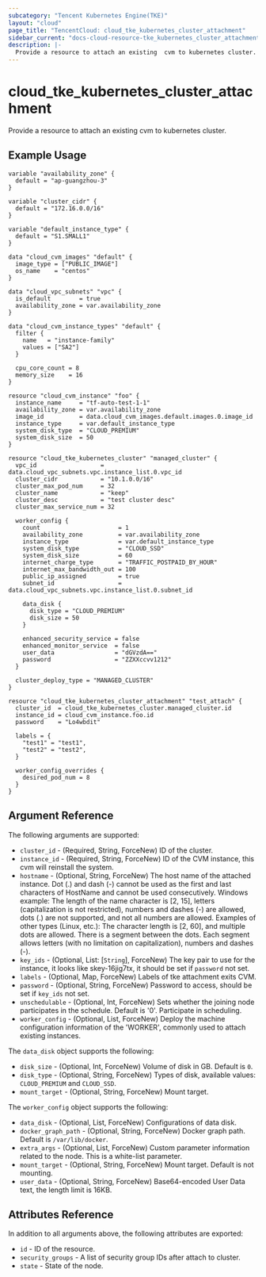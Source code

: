 ```yaml
---
subcategory: "Tencent Kubernetes Engine(TKE)"
layout: "cloud"
page_title: "TencentCloud: cloud_tke_kubernetes_cluster_attachment"
sidebar_current: "docs-cloud-resource-tke_kubernetes_cluster_attachment"
description: |-
  Provide a resource to attach an existing  cvm to kubernetes cluster.
---
```


# cloud_tke_kubernetes_cluster_attachment

Provide a resource to attach an existing  cvm to kubernetes cluster.

## Example Usage

```hcl
variable "availability_zone" {
  default = "ap-guangzhou-3"
}

variable "cluster_cidr" {
  default = "172.16.0.0/16"
}

variable "default_instance_type" {
  default = "S1.SMALL1"
}

data "cloud_cvm_images" "default" {
  image_type = ["PUBLIC_IMAGE"]
  os_name    = "centos"
}

data "cloud_vpc_subnets" "vpc" {
  is_default        = true
  availability_zone = var.availability_zone
}

data "cloud_cvm_instance_types" "default" {
  filter {
    name   = "instance-family"
    values = ["SA2"]
  }

  cpu_core_count = 8
  memory_size    = 16
}

resource "cloud_cvm_instance" "foo" {
  instance_name     = "tf-auto-test-1-1"
  availability_zone = var.availability_zone
  image_id          = data.cloud_cvm_images.default.images.0.image_id
  instance_type     = var.default_instance_type
  system_disk_type  = "CLOUD_PREMIUM"
  system_disk_size  = 50
}

resource "cloud_tke_kubernetes_cluster" "managed_cluster" {
  vpc_id                  = data.cloud_vpc_subnets.vpc.instance_list.0.vpc_id
  cluster_cidr            = "10.1.0.0/16"
  cluster_max_pod_num     = 32
  cluster_name            = "keep"
  cluster_desc            = "test cluster desc"
  cluster_max_service_num = 32

  worker_config {
    count                      = 1
    availability_zone          = var.availability_zone
    instance_type              = var.default_instance_type
    system_disk_type           = "CLOUD_SSD"
    system_disk_size           = 60
    internet_charge_type       = "TRAFFIC_POSTPAID_BY_HOUR"
    internet_max_bandwidth_out = 100
    public_ip_assigned         = true
    subnet_id                  = data.cloud_vpc_subnets.vpc.instance_list.0.subnet_id

    data_disk {
      disk_type = "CLOUD_PREMIUM"
      disk_size = 50
    }

    enhanced_security_service = false
    enhanced_monitor_service  = false
    user_data                 = "dGVzdA=="
    password                  = "ZZXXccvv1212"
  }

  cluster_deploy_type = "MANAGED_CLUSTER"
}

resource "cloud_tke_kubernetes_cluster_attachment" "test_attach" {
  cluster_id  = cloud_tke_kubernetes_cluster.managed_cluster.id
  instance_id = cloud_cvm_instance.foo.id
  password    = "Lo4wbdit"

  labels = {
    "test1" = "test1",
    "test2" = "test2",
  }

  worker_config_overrides {
    desired_pod_num = 8
  }
}
```

## Argument Reference

The following arguments are supported:

* `cluster_id` - (Required, String, ForceNew) ID of the cluster.
* `instance_id` - (Required, String, ForceNew) ID of the CVM instance, this cvm will reinstall the system.
* `hostname` - (Optional, String, ForceNew) The host name of the attached instance. Dot (.) and dash (-) cannot be used as the first and last characters of HostName and cannot be used consecutively. Windows example: The length of the name character is [2, 15], letters (capitalization is not restricted), numbers and dashes (-) are allowed, dots (.) are not supported, and not all numbers are allowed. Examples of other types (Linux, etc.): The character length is [2, 60], and multiple dots are allowed. There is a segment between the dots. Each segment allows letters (with no limitation on capitalization), numbers and dashes (-).
* `key_ids` - (Optional, List: [`String`], ForceNew) The key pair to use for the instance, it looks like skey-16jig7tx, it should be set if `password` not set.
* `labels` - (Optional, Map, ForceNew) Labels of tke attachment exits CVM.
* `password` - (Optional, String, ForceNew) Password to access, should be set if `key_ids` not set.
* `unschedulable` - (Optional, Int, ForceNew) Sets whether the joining node participates in the schedule. Default is '0'. Participate in scheduling.
* `worker_config` - (Optional, List, ForceNew) Deploy the machine configuration information of the 'WORKER', commonly used to attach existing instances.

The `data_disk` object supports the following:

* `disk_size` - (Optional, Int, ForceNew) Volume of disk in GB. Default is `0`.
* `disk_type` - (Optional, String, ForceNew) Types of disk, available values: `CLOUD_PREMIUM` and `CLOUD_SSD`.
* `mount_target` - (Optional, String, ForceNew) Mount target.

The `worker_config` object supports the following:

* `data_disk` - (Optional, List, ForceNew) Configurations of data disk.
* `docker_graph_path` - (Optional, String, ForceNew) Docker graph path. Default is `/var/lib/docker`.
* `extra_args` - (Optional, List, ForceNew) Custom parameter information related to the node. This is a white-list parameter.
* `mount_target` - (Optional, String, ForceNew) Mount target. Default is not mounting.
* `user_data` - (Optional, String, ForceNew) Base64-encoded User Data text, the length limit is 16KB.

## Attributes Reference

In addition to all arguments above, the following attributes are exported:

* `id` - ID of the resource.
* `security_groups` - A list of security group IDs after attach to cluster.
* `state` - State of the node.


